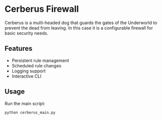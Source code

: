 
# Cerberus Firewall

Cerberus is a multi-headed dog that guards the gates of the Underworld to prevent the dead from leaving. In this case it is a configurable firewall for basic security needs.

## Features

- Persistent rule management
- Scheduled rule changes
- Logging support
- Interactive CLI

## Usage

Run the main script:

```bash
python cerberus_main.py
```
